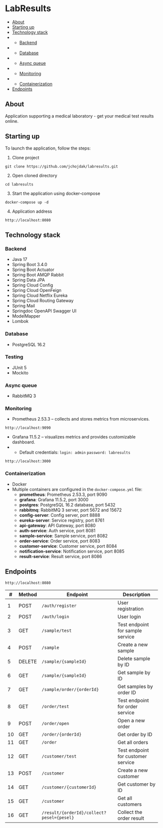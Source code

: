 # LabResults
* [About](#about)
* [Starting up](#starting-up)
* [Technology stack](#technology-stack)
* * [Backend](#backend)
* * [Database](#database)
* * [Async queue](#async-queue)
* * [Monitoring](#monitoring)
* * [Containerization](#containerization)
* [Endpoints](#endpoints)

## About
Application supporting a medical laboratory - get your medical test results online.

## Starting up
To launch the application, follow the steps:
1. Clone project
```
git clone https://github.com/jchojdak/labresults.git
```
2. Open cloned directory
```
cd labresults
```
3. Start the application using docker-compose
```
docker-compose up -d
```
4. Application address
```
http://localhost:8080
```

## Technology stack
### Backend
* Java 17
* Spring Boot 3.4.0
* Spring Boot Actuator
* Spring Boot AMQP Rabbit
* Spring Data JPA
* Spring Cloud Config
* Spring Cloud OpenFeign
* Spring Cloud Netflix Eureka
* Spring Cloud Routing Gateway
* Spring Mail
* Springdoc OpenAPI Swagger UI
* ModelMapper
* Lombok

### Database
* PostgreSQL 16.2

### Testing
* JUnit 5
* Mockito

### Async queue
* RabbitMQ 3

### Monitoring
* Prometheus 2.53.3 – collects and stores metrics from microservices.
```
http://localhost:9090
```
* Grafana 11.5.2 – visualizes metrics and provides customizable dashboard.
* * Default credentials: `login: admin` `password: labresults`
```
http://localhost:3000
```

### Containerization
* Docker
* Multiple containers are configured in the `docker-compose.yml` file:
  - **prometheus**: Prometheus 2.53.3, port 9090
  - **grafana**: Grafana 11.5.2, port 3000
  - **postgres**: PostgreSQL 16.2 database, port 5432
  - **rabbitmq**: RabbitMQ 3 server, port 5672 and 15672
  - **config-server**: Config server, port 8888
  - **eureka-server**: Service registry, port 8761
  - **api-gateway**: API Gateway, port 8080
  - **auth-service**: Auth service, port 8081
  - **sample-service**: Sample service, port 8082
  - **order-service**: Order service, port 8083
  - **customer-service**: Customer service, port 8084
  - **notification-service**: Notification service, port 8085
  - **result-service**: Result service, port 8086

## Endpoints

```
http://localhost:8080
```

| #  | Method | Endpoint                                  | Description                        |
|----|--------|-------------------------------------------|------------------------------------|
| 1  | POST   | `/auth/register`                          | User registration                  |
| 2  | POST   | `/auth/login`                             | User login                         |
| 3  | GET    | `/sample/test`                            | Test endpoint for sample service   |
| 4  | POST   | `/sample`                                 | Create a new sample                |
| 5  | DELETE | `/sample/{sampleId}`                      | Delete sample by ID                |
| 6  | GET    | `/sample/{sampleId}`                      | Get sample by ID                   |
| 7  | GET    | `/sample/order/{orderId}`                 | Get samples by order ID            |
| 8  | GET    | `/order/test`                             | Test endpoint for order service    |
| 9  | POST   | `/order/open`                             | Open a new order                   |
| 10 | GET    | `/order/{orderId}`                        | Get order by ID                    |
| 11 | GET    | `/order`                                  | Get all orders                     |
| 12 | GET    | `/customer/test`                          | Test endpoint for customer service |
| 13 | POST   | `/customer`                               | Create a new customer              |
| 14 | GET    | `/customer/{customerId}`                  | Get customer by ID                 |
| 15 | GET    | `/customer`                               | Get all customers                  |
| 16 | GET    | `/result/{orderId}/collect?pesel={pesel}` | Collect the order result           |